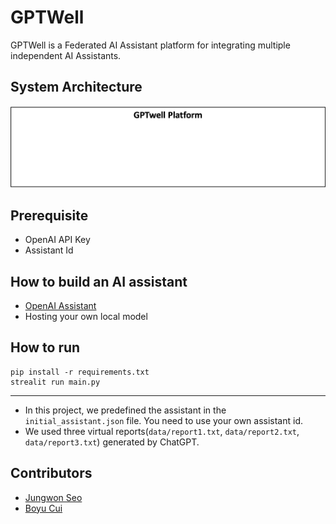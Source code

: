 # GPTWell

GPTWell is a Federated AI Assistant platform for integrating multiple independent AI Assistants.

## System Architecture

![system overview](./assets/system-overview.png)

## Prerequisite

- OpenAI API Key
- Assistant Id

## How to build an AI assistant

- [OpenAI Assistant](https://platform.openai.com/docs/assistants/overview)
- Hosting your own local model

## How to run

```
pip install -r requirements.txt
strealit run main.py
```

---

- In this project, we predefined the assistant in the `initial_assistant.json` file. You need to use your own assistant id.
- We used three virtual reports(`data/report1.txt`, `data/report2.txt`, `data/report3.txt`) generated by ChatGPT.

## Contributors

- [Jungwon Seo](https://github.com/thejungwon)
- [Boyu Cui](https://github.com/MaxwellCBY)
